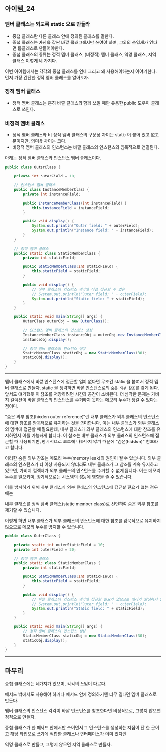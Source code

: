 ## 아이템_24

### 멤버 클래스는 되도록 static 으로 만들라




- 중첩 클래스란 다른 클래스 안에 정의된 클래스를 말한다.
- 중첩 클래스는 자신을 감싼 바깥 클래그에서만 쓰여야 하며, 그외의 쓰임새가 있다면 톱클래스로 만들어야한다.
- 중첩 클래스의 종류는 정적 멤버 클래스, (비정적) 멤버 클래스, 익명 클래스, 지역 클래스 이렇게 네 가지다.


이번 아이템에서는 각각의 중첩 클래스를 언제 그리고 왜 사용해야하는지 이야기한다. 
먼저 가장 간단한 정적 멤버 클래스를 알아보자. 

### 정적 멤버 클래스
- 정적 멤버 클래스는 흔히 바깥 클래스와 함께 쓰일 때만 유용한 public 도우미 클래스로 쓰인다.

### 비정적 멤버 클래스

- 정적 멤버 클래스와 비 정적 멤버 클래스의 구문상 차이는 static 이 붙어 있고 없고 뿐이지만, 의미상 차이는 크다.
- 비정적 멤버 클래스의 인스턴스는 바깥 클래스의 인스턴스와 암묵적으로 연결된다.



아래는 정적 멤버 클래스와 인스턴스 멤버 클래스이다.
```java
public class OuterClass {

    private int outerField = 10;

    // 인스턴스 멤버 클래스
    public class InstanceMemberClass {
        private int instanceField;

        public InstanceMemberClass(int instanceField) {
            this.instanceField = instanceField;
        }

        public void display() {
            System.out.println("Outer field: " + outerField);
            System.out.println("Instance field: " + instanceField);
        }
    }

    // 정적 멤버 클래스
    public static class StaticMemberClass {
        private int staticField;

        public StaticMemberClass(int staticField) {
            this.staticField = staticField;
        }

        public void display() {
            // 외부 클래스의 인스턴스 멤버에 직접 접근할 수 없음
            // System.out.println("Outer field: " + outerField);
            System.out.println("Static field: " + staticField);
        }
    }

    public static void main(String[] args) {
        OuterClass outerObj = new OuterClass();

        // 인스턴스 멤버 클래스의 인스턴스 생성
        InstanceMemberClass instanceObj = outerObj.new InstanceMemberClass(20);
        instanceObj.display();

        // 정적 멤버 클래스의 인스턴스 생성
        StaticMemberClass staticObj = new StaticMemberClass(30);
        staticObj.display();
    }
}

```
---


멤버 클래스에서 바깥 인스턴스에 접근할 일이 없다면 무조건 static 을 붙여서 정적 멤버 클래스로 만들자.
static 을 생략하면 바깥 인스턴스로의 `숨은 외부 참조`를 갖게 된다.
앞서도 얘기했듯 이 참조를 저장하려면 시간과 공간이 소비된다. 더 심각한 문제는 가비지 컬렉션이 바깥 클래스의 인스턴스를 수거하지 못하는 메모리 누수가 생길 수 있다는 점이다.

"숨은 외부 참조(hidden outer reference)"란 내부 클래스가 외부 클래스의 인스턴스에 대한 참조를 암묵적으로 유지하는 것을 의미합니다. 이는 내부 클래스가 외부 클래스의 멤버에 접근할 때 필요한데, 내부 클래스가 외부 클래스의 인스턴스에 대한 참조를 유지하면서 이를 가능하게 합니다. 이 참조는 내부 클래스가 외부 클래스의 인스턴스에 접근할 때 사용되지만, 명시적으로 코드에 나타나지 않기 때문에 "숨은(hidden)" 참조라고 합니다.

이러한 숨은 외부 참조는 메모리 누수(memory leak)의 원인이 될 수 있습니다. 외부 클래스의 인스턴스가 더 이상 사용되지 않더라도 내부 클래스가 그 참조를 계속 유지하고 있으면, 가비지 컬렉터가 외부 클래스의 인스턴스를 수거할 수 없게 됩니다. 이는 메모리 누수를 일으키며, 장기적으로는 시스템의 성능에 영향을 줄 수 있습니다.

이를 방지하기 위해 내부 클래스가 외부 클래스의 인스턴스에 접근할 필요가 없는 경우에는 

내부 클래스를 정적 멤버 클래스(static member class)로 선언하여 숨은 외부 참조를 제거할 수 있습니다.

이렇게 하면 내부 클래스가 외부 클래스의 인스턴스에 대한 참조를 암묵적으로 유지하지 않으므로 메모리 누수를 방지할 수 있습니다.


```java
public class OuterClass {

    private static int outerStaticField = 10;
    private int outerField = 20;

    // 정적 멤버 클래스
    public static class StaticMemberClass {
        private int staticField;

        public StaticMemberClass(int staticField) {
            this.staticField = staticField;
        }

        public void display() {
            // 바깥 클래스의 인스턴스 멤버에 접근할 필요가 없으므로 에러가 발생하지 않습니다.
            // System.out.println("Outer field: " + outerField);
            System.out.println("Static field: " + staticField);
        }
    }

    public static void main(String[] args) {
        // 정적 멤버 클래스의 인스턴스 생성
        StaticMemberClass staticObj = new StaticMemberClass(30);
        staticObj.display();
    }
}

```


---

## 마무리

중첩 클래스에는 네가지가 있으며, 각각의 쓰임이 다르다. 

메서드 밖에서도 사용해야 하거나 메서드 안에 정의하기엔 너무 길다면 멤버 클래스로 만든다.

멤버 클래스의 인스턴스 각각이 바깥 인스턴스를 참조한다면 비정적으로, 그렇지 않으면 정적으로 만들자.

중첩 클래스가 한 메서드 안에서만 쓰이면서 그 인스턴스를 생성하는 지점이 단 한 곳이고 해당 타입으로 쓰기에 적합한 클래스나 인터페이스가 이미 있다면

익명 클래스로 만들고, 그렇지 않으면 지역 클래스로 만들자.